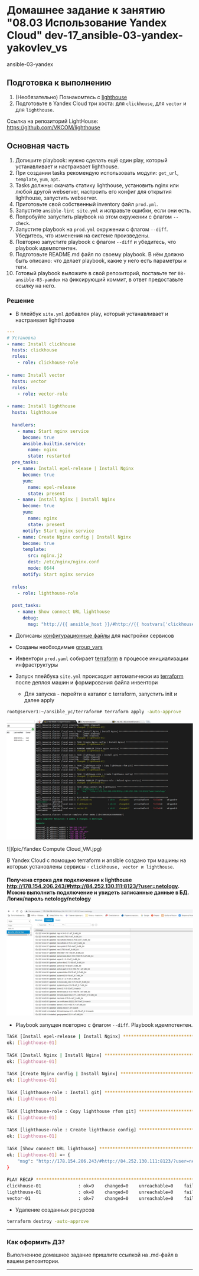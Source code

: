 # Домашнее задание к занятию "08.03 Использование Yandex Cloud" dev-17_ansible-03-yandex-yakovlev_vs
ansible-03-yandex

## Подготовка к выполнению

1. (Необязательно) Познакомтесь с [lighthouse](https://youtu.be/ymlrNlaHzIY?t=929)
2. Подготовьте в Yandex Cloud три хоста: для `clickhouse`, для `vector` и для `lighthouse`.

Ссылка на репозиторий LightHouse: https://github.com/VKCOM/lighthouse

## Основная часть

1. Допишите playbook: нужно сделать ещё один play, который устанавливает и настраивает lighthouse.
2. При создании tasks рекомендую использовать модули: `get_url`, `template`, `yum`, `apt`.
3. Tasks должны: скачать статику lighthouse, установить nginx или любой другой webserver, настроить его конфиг для открытия lighthouse, запустить webserver.
4. Приготовьте свой собственный inventory файл `prod.yml`.
5. Запустите `ansible-lint site.yml` и исправьте ошибки, если они есть.
6. Попробуйте запустить playbook на этом окружении с флагом `--check`.
7. Запустите playbook на `prod.yml` окружении с флагом `--diff`. Убедитесь, что изменения на системе произведены.
8. Повторно запустите playbook с флагом `--diff` и убедитесь, что playbook идемпотентен.
9. Подготовьте README.md файл по своему playbook. В нём должно быть описано: что делает playbook, какие у него есть параметры и теги.
10. Готовый playbook выложите в свой репозиторий, поставьте тег `08-ansible-03-yandex` на фиксирующий коммит, в ответ предоставьте ссылку на него.

### Решение

- В плейбук `site.yml` добавлен play, который устанавливает и настраивает lighthouse
```yaml
---
# Установка
- name: Install clickhouse
  hosts: clickhouse
  roles:
    - role: clickhouse-role

- name: Install vector
  hosts: vector
  roles:
    - role: vector-role

- name: Install lighthouse
  hosts: lighthouse

  handlers:
    - name: Start nginx service
      become: true
      ansible.builtin.service:
        name: nginx
        state: restarted
  pre_tasks:
    - name: Install epel-release | Install Nginx
      become: true
      yum:
        name: epel-release
        state: present
    - name: Install Nginx | Install Nginx
      become: true
      yum:
        name: nginx
        state: present
      notify: Start nginx service
    - name: Create Nginx config | Install Nginx
      become: true
      template:
        src: nginx.j2
        dest: /etc/nginx/nginx.conf
        mode: 0644
      notify: Start nginx service

  roles:
    - role: lighthouse-role

  post_tasks:
    - name: Show connect URL lighthouse
      debug:
        msg: "http://{{ ansible_host }}/#http://{{ hostvars['clickhouse-01'].ansible_host }}:8123/?user={{ clickhouse_user }}"

``` 

- Дописаны [конфигурационные файлы](templates) для настройки сервисов 
- Созданы необходимые [group_vars](group_vars)
- Инвентори `prod.yaml` собирает [terraform](terraform/inventory.tf) в процессе инициализации инфраструктуры
- Запуск плейбука `site.yml` происходит автоматически из [terraform](terraform/ansible.tf) после деплоя машин и формирования файла инвентори

   * Для запуска - перейти в каталог с terraform, запустить init и далее apply
```bash
root@server1:~/ansible_yc/terraform# terraform apply -auto-approve    
```

![](pic/terraform_job.jpg)

![](pic/Yandex Compute Cloud_VM.jpg)

В Yandex Cloud с помощью terraform и ansible создано три машины на которых установлены сервисы - `clickhouse, vector и lighthouse`.

#### Получена строка для подключения к lighthouse http://178.154.206.243/#http://84.252.130.111:8123/?user=netology. Можно выполнить подключение и увидеть записанные данные в БД. Логин/пароль netology/netology

![](pic/LightHouse-pic.jpg)

- Playbook запущен повторно с флагом `--diff`. Playbook идемпотентен.
```bash
TASK [Install epel-release | Install Nginx] ***************************************************************************************************************************************
ok: [lighthouse-01]

TASK [Install Nginx | Install Nginx] **********************************************************************************************************************************************
ok: [lighthouse-01]

TASK [Create Nginx config | Install Nginx] ****************************************************************************************************************************************
ok: [lighthouse-01]

TASK [lighthouse-role : Install git] **********************************************************************************************************************************************
ok: [lighthouse-01]

TASK [lighthouse-role : Copy lighthouse rfom git] *********************************************************************************************************************************
ok: [lighthouse-01]

TASK [lighthouse-role : Create lighthouse config] *********************************************************************************************************************************
ok: [lighthouse-01]

TASK [Show connect URL lighthouse] ************************************************************************************************************************************************
ok: [lighthouse-01] => {
    "msg": "http://178.154.206.243/#http://84.252.130.111:8123/?user=netology"
}

PLAY RECAP ************************************************************************************************************************************************************************
clickhouse-01              : ok=9    changed=0    unreachable=0    failed=0    skipped=0    rescued=1    ignored=0
lighthouse-01              : ok=8    changed=0    unreachable=0    failed=0    skipped=0    rescued=0    ignored=0
vector-01                  : ok=7    changed=0    unreachable=0    failed=0    skipped=0    rescued=0    ignored=0
```

- Удаление созданных ресурсов

```bash
terraform destroy -auto-approve 
```

---

### Как оформить ДЗ?

Выполненное домашнее задание пришлите ссылкой на .md-файл в вашем репозитории.

---